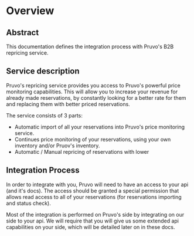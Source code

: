 # Overview

## Abstract

This documentation defines the integration process with Pruvo's B2B repricing service.

## Service description

Pruvo's repricing service provides you access to Pruvo's powerful price monitoring capabilities.
This will allow you to increase your revenue for already made reservations, by constantly looking for a better rate for them
and replacing them with better priced reservations.

The service consists of 3 parts:
- Automatic import of all your reservations into Pruvo's price monitoring service.
- Continues price monitoring of your reservations, using your own inventory and/or Pruov's inventory.
- Automatic / Manual repricing of reservations with lower  

## Integration Process

In order to integrate with you, Pruvo will need to have an access to your api (and it's docs).
The access should be granted a special permission that allows read access to all of your reservations (for reservations importing and status check).

Most of the integration is performed on Pruvo's side by integrating on our side to your api. 
We will require that you will give us some extended api capabilities on your side, which will be detailed later on in these docs.
